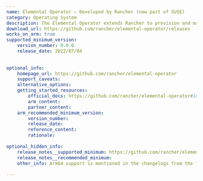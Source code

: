 ```yaml
---
name: Elemental Operator – Developed by Rancher (now part of SUSE)
category: Operating System
description: The Elemental Operator extends Rancher to provision and manage operating systems for edge or bare-metal machines, automatically registering live-booted nodes, installing a Kubernetes distribution, and making clusters instantly available in Rancher.
download_url: https://github.com/rancher/elemental-operator/releases
works_on_arm: true
supported_minimum_version:
    version_number: 0.0.0
    release_date: 2022/07/04
 
 
optional_info:
    homepage_url: https://github.com/rancher/elemental-operator
    support_caveats:
    alternative_options:
    getting_started_resources:
        official_docs: https://github.com/rancher/elemental-operator#installation
        arm_content:
        partner_content:
    arm_recommended_minimum_version:
        version_number:
        release_date:
        reference_content:
        rationale:
 
optional_hidden_info:
    release_notes__supported_minimum: https://github.com/rancher/elemental-operator/blob/main/CHANGELOG.md#v000
    release_notes__recommended_minimum:
    other_info: Arm64 support is mentioned in the changelogs from the first version 0.0.0. GitHub releases roll out Arm64 artifacts from version 0.1.1.
 
---
```

